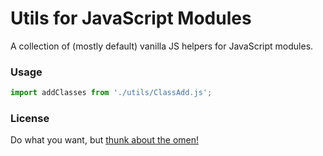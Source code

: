 # Utils for JavaScript Modules

A collection of (mostly default) vanilla JS helpers for JavaScript modules.

### Usage

```js
import addClasses from './utils/ClassAdd.js';
```

### License

Do what you want, but [thunk about the omen!](https://www.youtube.com/watch?v=b-_wE0mJU5Y)
